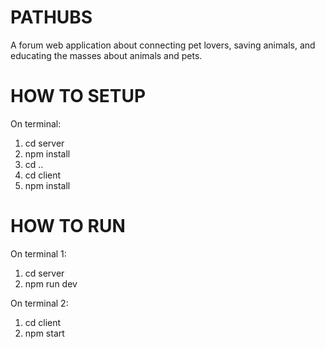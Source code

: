 # PATHUBS
A forum web application about connecting pet lovers, saving animals, and educating the masses about animals and pets.

# HOW TO SETUP
On terminal:
1. cd server
2. npm install
3. cd ..
4. cd client
5. npm install

# HOW TO RUN
On terminal 1:
1. cd server
2. npm run dev

On terminal 2:
1. cd client
2. npm start
